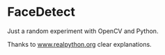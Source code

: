 # FaceDetect

Just a random experiment with OpenCV and Python. 

Thanks to www.realpython.org clear explanations.
